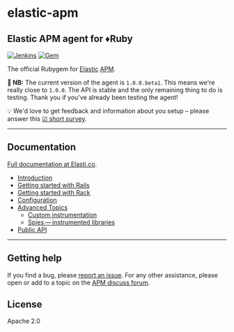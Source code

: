 # elastic-apm
## Elastic APM agent for ♦️Ruby

[![Jenkins](https://img.shields.io/jenkins/s/https/apm-ci.elastic.co/job/elastic+apm-agent-ruby+master.svg)](https://apm-ci.elastic.co/job/elastic+apm-agent-ruby+master/) [![Gem](https://img.shields.io/gem/v/elastic-apm.svg)](https://rubygems.org/gems/elastic-apm)

The official Rubygem for [Elastic][] [APM][].

**🚧 NB:** The current version of the agent is `1.0.0.beta1`. This means we're really close to `1.0.0`. The API is stable and the only remaining thing to do is testing. Thank you if you've already been testing the agent!

💡 We'd love to get feedback and information about you setup – please answer this [☑ short survey](https://goo.gl/forms/LQktvn4rkLWBNSWy1).

---

## Documentation

[Full documentation at Elasti.co](https://www.elastic.co/guide/en/apm/agent/ruby/index.html).

<ul>
<li><a href="https://www.elastic.co/guide/en/apm/agent/ruby/1.x/introduction.html">Introduction</a></li>
<li><a href="https://www.elastic.co/guide/en/apm/agent/ruby/1.x/getting-started-rails.html">Getting started with Rails</a></li>
<li><a href="https://www.elastic.co/guide/en/apm/agent/ruby/1.x/getting-started-rack.html">Getting started with Rack</a></li>
<li><a href="https://www.elastic.co/guide/en/apm/agent/ruby/1.x/configuration.html">Configuration</a></li>
<li>
<a href="https://www.elastic.co/guide/en/apm/agent/ruby/1.x/advanced.html">Advanced Topics</a>
<ul>
<li><a href="https://www.elastic.co/guide/en/apm/agent/ruby/1.x/custom-instrumentation.html">Custom instrumentation</a></li>
<li><a href="https://www.elastic.co/guide/en/apm/agent/ruby/1.x/spies.html">Spies — instrumented libraries</a></li>
</ul>
</li>
<li><a href="https://www.elastic.co/guide/en/apm/agent/ruby/1.x/api.html">Public API</a></li>
</ul>

---

## Getting help

If you find a bug, please [report an issue](https://github.com/elastic/apm-agent-ruby/issues).
For any other assistance, please open or add to a topic on the [APM discuss forum](https://discuss.elastic.co/c/apm).

## License

Apache 2.0

[Elastic]: https://elastic.co
[APM]: https://www.elastic.co/guide/en/apm/server/index.html
